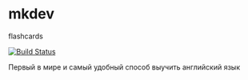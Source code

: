 # mkdev
flashcards

[![Build Status](https://travis-ci.org/PeterChudinov/flashcards.svg?branch=assignment7)](https://travis-ci.org/PeterChudinov/flashcards)

Первый в мире и самый удобный способ выучить английский язык